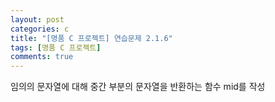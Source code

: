 ```yaml
---
layout: post
categories: c
title: "[명품 C 프로젝트] 연습문제 2.1.6"
tags: [명품 C 프로젝트]
comments: true
---
```


임의의 문자열에 대해 중간 부분의 문자열을 반환하는 함수 mid를 작성

<script src="https://gist.github.com/junbly/9ba237b0b37b0c7cc8d1a084c4f98913.js"></script>
